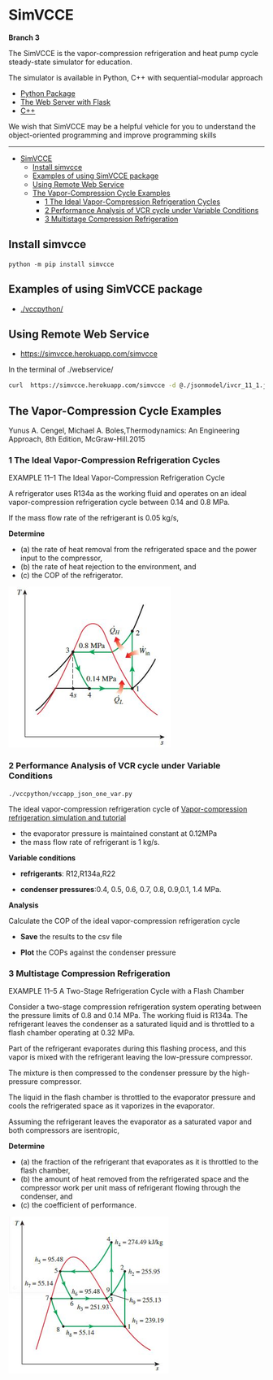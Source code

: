 # SimVCCE

**Branch 3** 

The SimVCCE is the vapor-compression refrigeration and heat pump cycle steady-state simulator for education.

The simulator is available in Python, C++ with sequential-modular approach

*  [Python Package](./simvcce)
*  [The Web Server with Flask](./webservice/)
*  [C++](./vcccpp)

We wish that SimVCCE may be a helpful vehicle for you to understand the object-oriented programming and improve programming skills

---
 
- [SimVCCE](#simvcce)
  - [Install simvcce](#install-simvcce)
  - [Examples of using SimVCCE package](#examples-of-using-simvcce-package)
  - [Using Remote Web Service](#using-remote-web-service)
  - [The Vapor-Compression Cycle Examples](#the-vapor-compression-cycle-examples)
    - [1 The Ideal Vapor-Compression Refrigeration Cycles](#1-the-ideal-vapor-compression-refrigeration-cycles)
    - [2 Performance Analysis of VCR cycle under Variable Conditions](#2-performance-analysis-of-vcr-cycle-under-variable-conditions)
    - [3 Multistage Compression Refrigeration](#3-multistage-compression-refrigeration)

## Install simvcce

```
python -m pip install simvcce
```

## Examples of using SimVCCE package 

* [./vccpython/](./vccpython/) 

## Using Remote Web Service 

* https://simvcce.herokuapp.com/simvcce 

In the terminal of ./webservice/

```bash
curl  https://simvcce.herokuapp.com/simvcce -d @./jsonmodel/ivcr_11_1.json --header "Content-Type: application/json"
```

## The Vapor-Compression Cycle Examples

Yunus A. Cengel, Michael A. Boles,Thermodynamics: An Engineering Approach, 8th Edition, McGraw-Hill.2015

### 1 The Ideal Vapor-Compression Refrigeration Cycles

EXAMPLE 11–1 The Ideal Vapor-Compression Refrigeration  Cycle

A refrigerator uses R134a as the working fluid and operates on an ideal vapor-compression refrigeration cycle between 0.14 and 0.8 MPa.

If the mass flow rate of the refrigerant is 0.05 kg/s, 

**Determine** 

* (a) the rate of heat removal from the refrigerated space and the power input to the compressor,
* (b) the rate of heat rejection to the environment, and 
* (c) the COP of the refrigerator.

![ivcr-11-1](./img/ivcr_11_1.jpg)

### 2 Performance Analysis of VCR cycle under Variable Conditions

```
./vccpython/vccapp_json_one_var.py
```
The ideal vapor-compression refrigeration cycle of [Vapor-compression refrigeration simulation and tutorial](https://peer.asee.org/vapor-compression-refrigeration-simulation-and-tutorial.pdf)

* the evaporator pressure is maintained constant at 0.12MPa
* the mass flow rate of refrigerant is 1 kg/s.

**Variable conditions**

* **refrigerants**: R12,R134a,R22

* **condenser pressures**:0.4, 0.5, 0.6, 0.7, 0.8, 0.9,0.1, 1.4 MPa.

**Analysis**

Calculate the COP of the ideal vapor-compression refrigeration cycle 

* **Save** the results to the csv file

* **Plot** the COPs against the condenser pressure

### 3 Multistage Compression Refrigeration 

EXAMPLE 11–5 A Two-Stage Refrigeration Cycle with a Flash Chamber

Consider a two-stage compression refrigeration system operating between the pressure limits of 0.8 and 0.14 MPa. The working fluid is  R134a.
The refrigerant leaves the condenser as a saturated liquid and is throttled to a flash chamber operating at 0.32 MPa. 

Part of the refrigerant evaporates during this flashing process, and this vapor is mixed with the refrigerant leaving the low-pressure compressor. 

The mixture is then compressed to the condenser pressure by the high-pressure compressor. 

The liquid in the flash chamber is throttled to the evaporator pressure and cools the refrigerated space as it vaporizes in the evaporator. 

Assuming the refrigerant leaves the evaporator as a saturated vapor and both compressors are isentropic,

**Determine**

* (a) the fraction of the refrigerant that evaporates as it is throttled to the flash chamber,
* (b) the amount of heat removed from the refrigerated space and the compressor work per unit mass of refrigerant flowing through the condenser, and
* (c) the coefficient of performance.

![two stage](./img/two-stage-11-5-ts.jpg)


